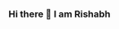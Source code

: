 ### Hi there 👋 I am Rishabh

<!--
**Rishabh062/Rishabh062** is a ✨ _special_ ✨ repository because its `README.md` (this file) appears on your GitHub profile.

Here are some ideas to get you started:

- 🔭 I’m currently working on ... Intresting Python Projects.
- 🌱 I’m currently learning ... Machine Learning,web development,Data Structures and Algorithms.
- 👯 I’m looking to collaborate with ...Peoples who are a fan of open sources and likes DsAlgo.
- 🤔 I’m looking for help with ...Experienced Developers and open source contributors.
- 💬 Ask me about ...Machine Learning,Web developments,Python.
- 📫 How to reach me: ...Through Twitter-(https://twitter.com/Rishabh07147212) Youtube- (https://www.youtube.com/results?search_query=talkwithrd) Blogspot-(https://talkwithrd.blogspot.com/)

- 😄 Pronouns: ...He/Him/His
- ⚡ Fun fact: ... Always ready to explore.
###
"I really loves technology because it empowers you to do the things which seems to be impossible or hard to normal peoples.
Always ready for help :-) :-) :)"

